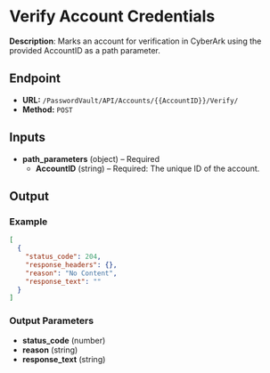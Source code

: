 # Verify Account Credentials

**Description**: Marks an account for verification in CyberArk using the provided AccountID as a path parameter.

## Endpoint

- **URL:** `/PasswordVault/API/Accounts/{{AccountID}}/Verify/`
- **Method:** `POST`
## Inputs

- **path_parameters** (object) – Required
  - **AccountID** (string) – Required: The unique ID of the account.
## Output

### Example

```json
[
  {
    "status_code": 204,
    "response_headers": {},
    "reason": "No Content",
    "response_text": ""
  }
]
```
### Output Parameters

- **status_code** (number)
- **reason** (string)
- **response_text** (string)